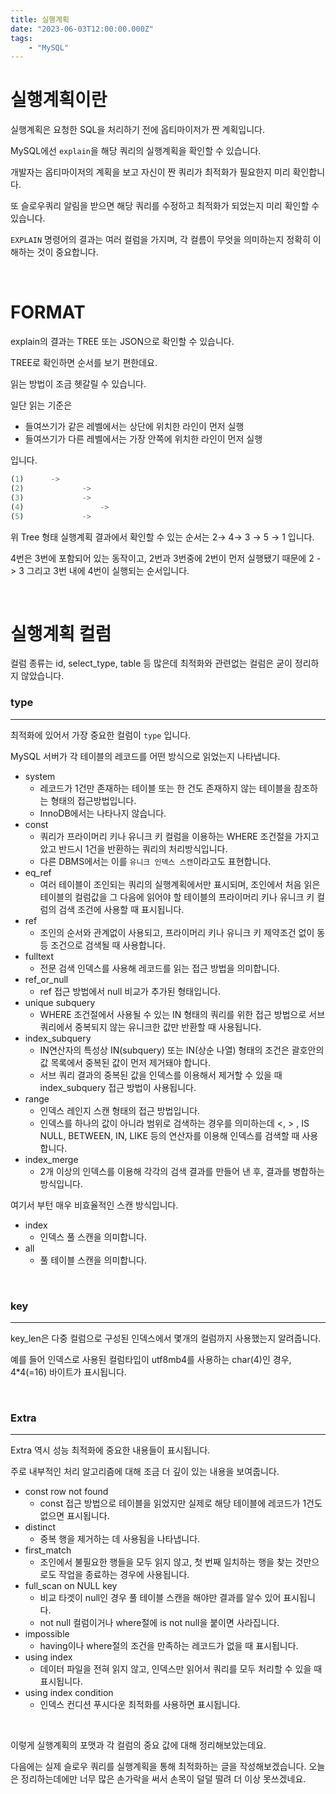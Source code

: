 ```yaml
---
title: 실행계획
date: "2023-06-03T12:00:00.000Z"
tags:
    - "MySQL"
---
```


# 실행계획이란

실행계획은 요청한 SQL을 처리하기 전에 옵티마이저가 짠 계획입니다.

MySQL에선 `explain`을 해당 쿼리의 실행계획을 확인할 수 있습니다.

개발자는 옵티마이저의 계획을 보고 자신이 짠 쿼리가 최적화가 필요한지 미리 확인합니다.

또 슬로우쿼리 알림을 받으면 해당 쿼리를 수정하고 최적화가 되었는지 미리 확인할 수 있습니다.

`EXPLAIN` 명령어의 결과는 여러 컬럼을 가지며, 각 컬름이 무엇을 의미하는지 정확히 이해하는 것이 중요합니다.

<br>

# FORMAT

explain의 결과는 TREE 또는 JSON으로 확인할 수 있습니다.

TREE로 확인하면 순서를 보기 편한데요.

읽는 방법이 조금 헷갈릴 수 있습니다.

일단 읽는 기준은 

- 들여쓰기가 같은 레벨에서는 상단에 위치한 라인이 먼저 실행
- 들여쓰기가 다른 레벨에서는 가장 안쪽에 위치한 라인이 먼저 실행

입니다.

```sql
(1)		 ->
(2)				->
(3)				->
(4)					->
(5)				->	 
```

위 Tree 형태 실행계획 결과에서 확인할 수 있는 순서는 2→ 4→ 3 → 5 → 1 입니다.

4번은 3번에 포함되어 있는 동작이고, 2번과 3번중에 2번이 먼저 실행됐기 때문에 2 -> 3 그리고 3번 내에 4번이 실행되는 순서입니다.



<br>

# 실행계획 컬럼

컬럼 종류는 id, select_type, table 등 많은데
최적화와 관련없는 컬럼은 굳이 정리하지 않았습니다.

### type

---

최적화에 있어서 가장 중요한 컬럼이 `type` 입니다.

MySQL 서버가 각 테이블의 레코드를 어떤 방식으로 읽었는지 나타냅니다.

- system
  - 레코드가 1건만 존재하는 테이블 또는 한 건도 존재하지 않는 테이블을 참조하는 형태의 접근방법입니다.
  - InnoDB에서는 나타나지 않습니다.
- const
  - 쿼리가 프라이머리 키나 유니크 키 컬럼을 이용하는 WHERE 조건절을 가지고 았고 반드시 1건을 반환하는 쿼리의 처리방식입니다.
  - 다른 DBMS에서는 이를 `유니크 인덱스 스캔`이라고도 표현합니다.
- eq_ref
  - 여러 테이블이 조인되는 쿼리의 실행계획에서만 표시되며, 조인에서 처음 읽은 테이블의 컬럼값을 그 다음에 읽어야 할 테이블의 프라이머리 키나 유니크 키 컬럼의 검색 조건에 사용할 때 표시됩니다.
- ref
  - 조인의 순서와 관계없이 사용되고, 프라이머리 키나 유니크 키 제약조건 없이 동등 조건으로 검색될 때 사용합니다.
- fulltext
  - 전문 검색 인덱스를 사용해 레코드를 읽는 접근 방법을 의미합니다.
- ref_or_null
  - ref 접근 방법에서 null 비교가 추가된 형태입니다.
- unique subquery
  - WHERE 조건절에서 사용될 수 있는 IN 형태의 쿼리를 위한 접근 방법으로 서브쿼리에서 중복되지 않는 유니크한 값만 반환할 때 사용됩니다.
- index_subquery
  - IN연산자의 특성상 IN(subquery) 또는 IN(상순 나열) 형태의 조건은 괄호안의 값 목록에서 중복된 값이 먼저 제거돼야 합니다. 
  - 서브 쿼리 결과의 중복된 값을 인덱스를 이용해서 제거할 수 있을 때 index_subquery 접근 방법이 사용됩니다.
- range 
  - 인덱스 레인지 스캔 형태의 접근 방법입니다. 
  - 인덱스를 하나의 값이 아니라 범위로 검색하는 경우를 의미하는데 <, > , IS NULL, BETWEEN, IN, LIKE 등의 연산자를 이용해 인덱스를 검색할 때 사용합니다.
- index_merge 
  - 2개 이상의 인덱스를 이용해 각각의 검색 결과를 만들어 낸 후, 결과를 병합하는 방식입니다. 

여기서 부턴 매우 비효율적인 스캔 방식입니다.

- index 
  - 인덱스 풀 스캔을 의미합니다.
- all 
  - 풀 테이블 스캔을 의미합니다.


<br>

### key

---

key_len은 다중 컬럼으로 구성된 인덱스에서 몇개의 컬럼까지 사용했는지 알려줍니다.

예를 들어 인덱스로 사용된 컬럼타입이 utf8mb4를 사용하는 char(4)인 경우, 4*4(=16) 바이트가 표시됩니다.

<br>

### Extra

---

Extra 역시 성능 최적화에 중요한 내용들이 표시됩니다.

주로 내부적인 처리 알고리즘에 대해 조금 더 깊이 있는 내용을 보여줍니다.

- const row not found 
  - const 접근 방법으로 테이블을 읽었지만 실제로 해당 테이블에 레코드가 1건도 없으면 표시됩니다.
- distinct
  - 중복 행을 제거하는 데 사용됨을 나타냅니다.
- first_match
  - 조인에서 불필요한 행들을 모두 읽지 않고, 첫 번째 일치하는 행을 찾는 것만으로도 작업을 종료하는 경우에 사용됩니다.
- full_scan on NULL key 
  - 비교 타겟이 null인 경우 풀 테이블 스캔을 해야만 결과를 알수 있어 표시됩니다. 
  - not null 컬럼이거나 where절에 is not null을 붙이면 사라집니다.
- impossible 
  - having이나 where절의 조건을 만족하는 레코드가 없을 때 표시됩니다.
- using index 
  - 데이터 파일을 전혀 읽지 않고, 인덱스만 읽어서 쿼리를 모두 처리할 수 있을 때 표시됩니다.
- using index condition 
  - 인덱스 컨디션 푸시다운 최적화를 사용하면 표시됩니다.

<br>

이렇게 실행계획의 포맷과 각 컬럼의 중요 값에 대해 정리해보았는데요.

다음에는 실제 슬로우 쿼리를 실행계획을 통해 최적화하는 글을 작성해보겠습니다.
오늘은 정리하는데에만 너무 많은 손가락을 써서 손목이 덜덜 떨려 더 이상 못쓰겠네요.

